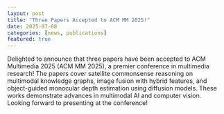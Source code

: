 ```yaml
---
layout: post
title: "Three Papers Accepted to ACM MM 2025!"
date: 2025-07-08
categories: [news, publications]
featured: true
---
```


Delighted to announce that three papers have been accepted to ACM Multimedia 2025 (ACM MM 2025), a premier conference in multimedia research! The papers cover satellite commonsense reasoning on multimodal knowledge graphs, image fusion with hybrid features, and object-guided monocular depth estimation using diffusion models. These works demonstrate advances in multimodal AI and computer vision. Looking forward to presenting at the conference! 